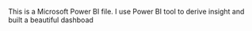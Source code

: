 This is a Microsoft Power BI file. 
I use Power BI tool to derive insight and built a beautiful dashboad
